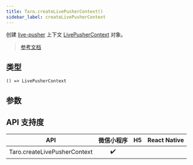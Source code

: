 ```yaml
---
title: Taro.createLivePusherContext()
sidebar_label: createLivePusherContext
---
```


创建 [live-pusher](https://developers.weixin.qq.com/miniprogram/dev/component/live-pusher.html) 上下文 [LivePusherContext](https://developers.weixin.qq.com/miniprogram/dev/api/media/live/LivePusherContext.html) 对象。

> [参考文档](https://developers.weixin.qq.com/miniprogram/dev/api/media/live/wx.createLivePusherContext.html)

## 类型

```tsx
() => LivePusherContext
```

## 参数

## API 支持度

|             API              | 微信小程序 | H5 | React Native |
|:----------------------------:|:-----:|:--:|:------------:|
| Taro.createLivePusherContext |  ✔️   |    |              |
